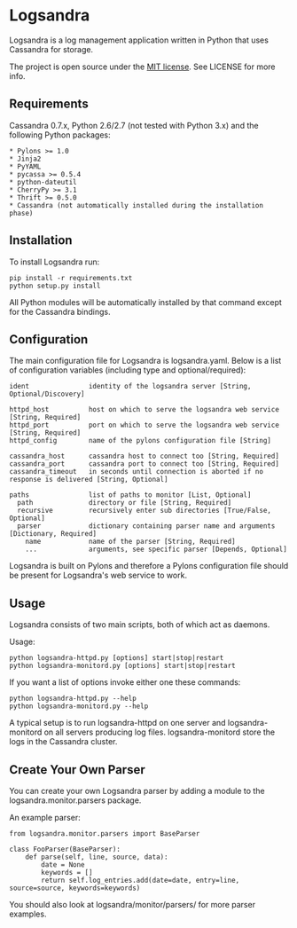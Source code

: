 Logsandra
=========
Logsandra is a log management application written in Python
that uses Cassandra for storage.

The project is open source under the [MIT license](http://www.opensource.org/licenses/mit-license.php). See LICENSE for more info.

Requirements
------------
Cassandra 0.7.x, Python 2.6/2.7 (not tested with Python 3.x) and the
following Python packages:

    * Pylons >= 1.0
    * Jinja2
    * PyYAML
    * pycassa >= 0.5.4
    * python-dateutil
    * CherryPy >= 3.1
    * Thrift >= 0.5.0
    * Cassandra (not automatically installed during the installation phase)


Installation
------------
To install Logsandra run:

    pip install -r requirements.txt
    python setup.py install

All Python modules will be automatically installed by that command except for the Cassandra bindings.


Configuration
-------------
The main configuration file for Logsandra is logsandra.yaml.
Below is a list of configuration variables (including type and optional/required):

    ident               identity of the logsandra server [String, Optional/Discovery]

    httpd_host          host on which to serve the logsandra web service [String, Required]
    httpd_port          port on which to serve the logsandra web service [String, Required]
    httpd_config        name of the pylons configuration file [String]

    cassandra_host      cassandra host to connect too [String, Required]
    cassandra_port      cassandra port to connect too [String, Required]
    cassandra_timeout   in seconds until connection is aborted if no response is delivered [String, Optional]

    paths               list of paths to monitor [List, Optional]
      path              directory or file [String, Required]
      recursive         recursively enter sub directories [True/False, Optional]
      parser            dictionary containing parser name and arguments [Dictionary, Required]
        name            name of the parser [String, Required]
        ...             arguments, see specific parser [Depends, Optional]

Logsandra is built on Pylons and therefore a Pylons
configuration file should be present for Logsandra's web service
to work.


Usage
-----
Logsandra consists of two main scripts, both of which act as daemons.

Usage:

    python logsandra-httpd.py [options] start|stop|restart
    python logsandra-monitord.py [options] start|stop|restart

If you want a list of options invoke either one these commands:

    python logsandra-httpd.py --help
    python logsandra-monitord.py --help

A typical setup is to run logsandra-httpd on one server and
logsandra-monitord on all servers producing log files.
logsandra-monitord store the logs in the Cassandra cluster. 


Create Your Own Parser
----------------------
You can create your own Logsandra parser by adding a module
to the logsandra.monitor.parsers package.

An example parser:

    from logsandra.monitor.parsers import BaseParser

    class FooParser(BaseParser):
        def parse(self, line, source, data):
            date = None
            keywords = []
            return self.log_entries.add(date=date, entry=line, source=source, keywords=keywords)

You should also look at logsandra/monitor/parsers/ for more
parser examples.
